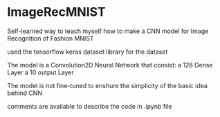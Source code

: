 # ImageRecMNIST
Self-learned way to teach myself how to make a CNN model for Image Recognition of Fashion MNIST

used the tensorflow keras dataset library for the dataset

The model is a Convolution2D Neural Network that consist:
a 128 Dense Layer
a 10 output Layer

The model is not fine-tuned to enshure the simplicity of the basic idea behind CNN

comments are available to describe the code in .ipynb file

